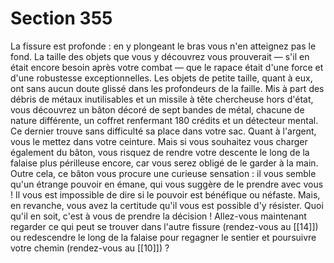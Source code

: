 # Section 355

La fissure est profonde : en y plongeant le bras vous n'en atteignez pas le fond. La taille des objets que vous y découvrez vous prouverait — s'il en était encore besoin après votre combat — que le rapace était d'une force et d'une robustesse exceptionnelles. Les objets de petite taille, quant à eux, ont sans aucun doute glissé dans les profondeurs de la faille. Mis à part des débris de métaux inutilisables et un missile à tête chercheuse hors d'état, vous découvrez un bâton décoré de sept bandes de métal, chacune de nature différente, un coffret renfermant 180 crédits et un détecteur mental. Ce dernier trouve sans difficulté sa place dans votre sac. Quant à l'argent, vous le mettez dans votre ceinture. Mais si vous souhaitez vous charger également du bâton, vous risquez de rendre votre descente le long de la falaise plus périlleuse encore, car vous serez obligé de le garder à la main. Outre cela, ce bâton vous procure une curieuse sensation : il vous semble qu'un étrange pouvoir en émane, qui vous suggère de le prendre avec vous ! Il vous est impossible de dire si le pouvoir est bénéfique ou néfaste. Mais, en revanche, vous avez la certitude qu'il vous est possible d'y résister. Quoi qu'il en soit, c'est à vous de prendre la décision ! Allez-vous maintenant regarder ce qui peut se trouver dans l'autre fissure (rendez-vous au [[14]]) ou redescendre le long de la falaise pour regagner le sentier et poursuivre votre chemin (rendez-vous au [[10]]) ?
